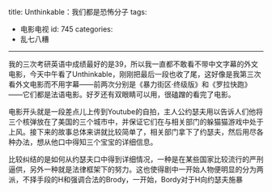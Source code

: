 title: Unthinkable：我们都是恐怖分子
tags:
  - 电影电视
id: 745
categories:
  - 乱七八糟
---

我的三次考研英语中成绩最好的是39，所以我一直都不敢看不带中文字幕的外文电影，今天中午看了Unthinkable，刚刚把最后一段也收了尾，这好像是我第三次看外文电影而不用字幕&mdash;&mdash;前两次分别是《暴力街区&middot;终级版》和《罗拉快跑》&mdash;&mdash;它们都是法语电影。好歹还有双眼睛可以用，很磕蹭的看完了电影。

电影开头就是一段差点儿上传到Youtube的自拍，主人公约瑟夫用以告诉人们他将三个核弹放在了美国的三个城市中，并保证它们在与相关部门的躲猫猫游戏中处于上风。接下来的故事总体来讲就比较简单了，相关部门拿下了约瑟夫，然后用尽各种办法，想从他口中得知三个宝宝的详细信息。

比较纠结的是如何从约瑟夫口中得到详细情况，一种是在某些国家比较流行的严刑逼供，另外一种就是法律框架下的努力。这也使得剧中一开始人物便明显的分为两派，不择手段的H和强调合法的Brody，一开始，Bordy对于H向约瑟夫施暴